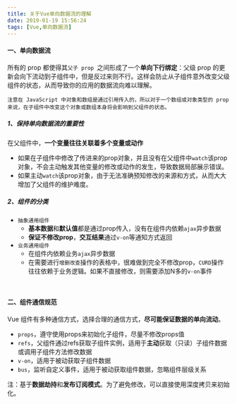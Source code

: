 ```yaml
---
title: 关于Vue单向数据流的理解
date: 2019-01-19 15:56:24
tags: [Vue,单向数据流]
---
```


#### 一、单向数据流

所有的 prop 都使得其`父子 prop `之间形成了一个**单向下行绑定**：父级 prop 的更新会向下流动到子组件中，但是反过来则不行。这样会防止从子组件意外改变父级组件的状态，从而导致你的应用的数据流向难以理解。 

```
注意在 JavaScript 中对象和数组是通过引用传入的，所以对于一个数组或对象类型的 prop 来说，在子组件中改变这个对象或数组本身将会影响到父组件的状态。
```

##### 1、保持单向数据流的重要性

在父组件中，**一个变量往往关联着多个变量或动作** 

- 如果在子组件中修改了传进来的prop对象，并且没有在父组件中`watch`该prop对象，不会主动触发其他变量的修改或动作的发生，导致数据局部展示错误。
- 如果主动`watch`该prop对象，由于无法准确预知修改的来源和方式，从而大大增加了父组件的维护难度。

##### 2、组件的分类

- `抽象通用组件` 
  - **基本数据**和**默认值**都是通过prop传入，没有在组件内依赖`ajax`异步数据
  - **保证不修改prop**，**交互结果**通过`v-on`等通知方式返回
- `业务通用组件` 
  - 在组件内依赖业务`ajax`异步数据
  - 在需要进行`增删改查`操作的表格中，很难做到完全不修改prop，`CURD`操作往往依赖于业务逻辑。如果不直接修改，则需要添加N多的`v-on`事件

<!--more-->

<br/>

#### 二、组件通信规范

Vue 组件有多种通信方式，选择合理的通信方式，**尽可能保证数据的单向流动**。

- `props`，遵守使用props来初始化子组件，尽量不修改props值
- `refs`，父组件通过refs获取子组件实例，适用于**主动**获取（只读）子组件数据或调用子组件方法修改数据
- `v-on`，适用于被动获取子组件数据
- `bus`，监听自定义事件，适用于被动获取组件数据，忽略组件层级关系

注：基于**数据劫持**和**发布订阅模式**。为了避免修改，可以直接使用深度拷贝来初始化。

<br/>